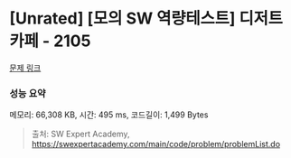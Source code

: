 # [Unrated] [모의 SW 역량테스트] 디저트 카페 - 2105 

[문제 링크](https://swexpertacademy.com/main/code/problem/problemDetail.do?contestProbId=AV5VwAr6APYDFAWu) 

### 성능 요약

메모리: 66,308 KB, 시간: 495 ms, 코드길이: 1,499 Bytes



> 출처: SW Expert Academy, https://swexpertacademy.com/main/code/problem/problemList.do